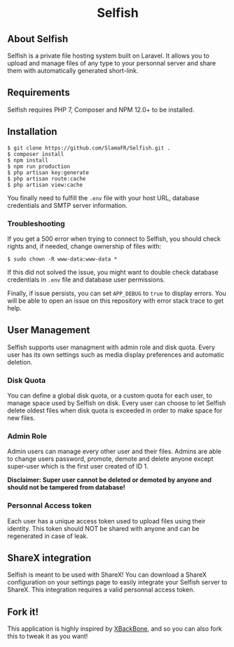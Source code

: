<h1 align="center">Selfish</h1>

## About Selfish

Selfish is a private file hosting system built on Laravel. It allows you to upload and manage files of any type to your personnal server and share them with automatically generated short-link.

## Requirements

Selfish requires PHP 7, Composer and NPM 12.0+ to be installed.

## Installation

```
$ git clone https://github.com/SlamaFR/Selfish.git .
$ composer install
$ npm install
$ npm run production
$ php artisan key:generate
$ php artisan route:cache
$ php artisan view:cache
```
You finally need to fulfill the `.env` file with your host URL, database credentials and SMTP server information.

### Troubleshooting

If you get a 500 error when trying to connect to Selfish, you should check rights and, if needed, change ownership of files with:
```
$ sudo chown -R www-data:www-data *
```
If this did not solved the issue, you might want to double check database credentials in `.env` file and database user permissions.

Finally, if issue persists, you can set `APP_DEBUG` to `true` to display errors. You will be able to open an issue on this repository with error stack trace to get help.

## User Management

Selfish supports user managment with admin role and disk quota. Every user has its own settings such as media display preferences and automatic deletion.

### Disk Quota

You can define a global disk quota, or a custom quota for each user, to manage space used by Selfish on disk. Every user can choose to let Selfish delete oldest files when disk quota is exceeded in order to make space for new files.

### Admin Role

Admin users can manage every other user and their files. Admins are able to change users password, promote, demote and delete anyone except super-user which is the first user created of ID 1. 

**Disclaimer: Super user cannot be deleted or demoted by anyone and should not be tampered from database!**

### Personnal Access token

Each user has a unique access token used to upload files using their identity. This token should NOT be shared with anyone and can be regenerated in case of leak.

## ShareX integration

Selfish is meant to be used with ShareX! You can download a ShareX configuration on your settings page to easily integrate your Selfish server to ShareX. This integration requires a valid personnal access token.

## Fork it!

This application is highly inspired by [XBackBone](https://github.com/SergiX44/XBackBone), and so you can also fork this to tweak it as you want!
